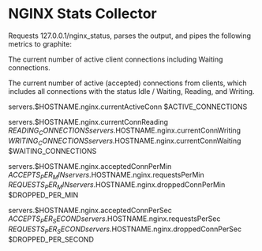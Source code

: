 # NGINX Stats Collector

Requests 127.0.0.1/nginx_status, parses the output, and pipes the following metrics to graphite:

The current number of active client connections including Waiting connections.

The current number of active (accepted) connections from clients, which includes all connections with the status Idle / Waiting, Reading, and Writing.

servers.$HOSTNAME.nginx.currentActiveConn $ACTIVE_CONNECTIONS


servers.$HOSTNAME.nginx.currentConnReading $READING_CONNECTIONS
servers.$HOSTNAME.nginx.currentConnWriting $WRITING_CONNECTIONS
servers.$HOSTNAME.nginx.currentConnWaiting $WAITING_CONNECTIONS


servers.$HOSTNAME.nginx.acceptedConnPerMin $ACCEPTS_PER_MIN
servers.$HOSTNAME.nginx.requestsPerMin $REQUESTS_PER_MIN
servers.$HOSTNAME.nginx.droppedConnPerMin $DROPPED_PER_MIN

servers.$HOSTNAME.nginx.acceptedConnPerSec $ACCEPTS_PER_SECOND
servers.$HOSTNAME.nginx.requestsPerSec $REQUESTS_PER_SECOND
servers.$HOSTNAME.nginx.droppedConnPerSec $DROPPED_PER_SECOND
